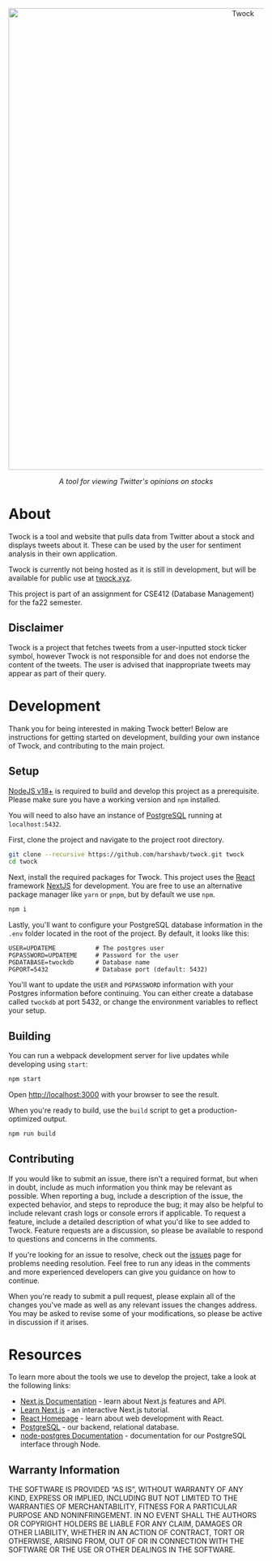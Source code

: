 <p align="center"><img width="911" alt="Twock" src="https://user-images.githubusercontent.com/16968917/205165074-93f58a12-3965-4cc4-b071-b6ac02be6a83.png" /></p>

<p align="center"><i>A tool for viewing Twitter's opinions on stocks</i></p>

# About

Twock is a tool and website that pulls data from Twitter about a stock and displays tweets about it. These can be used by the user for sentiment analysis in their own application.

Twock is currently not being hosted as it is still in development, but will be available for public use at [twock.xyz](https://twock.xyz/).

This project is part of an assignment for CSE412 (Database Management) for the fa22 semester.

## Disclaimer

Twock is a project that fetches tweets from a user-inputted stock ticker symbol, however Twock is not responsible for and does not endorse the content of the tweets. The user is advised that inappropriate tweets may appear as part of their query.

# Development

Thank you for being interested in making Twock better! Below are instructions for getting started on development, building your own instance of Twock, and contributing to the main project.

## Setup

[NodeJS v18+](https://nodejs.org/download/release/latest-v18.x/) is required to build and develop this project as a prerequisite. Please make sure you have a working version and `npm` installed.

You will need to also have an instance of [PostgreSQL](https://www.postgresql.org/) running at `localhost:5432`.

First, clone the project and navigate to the project root directory.
```sh
git clone --recursive https://github.com/harshavb/twock.git twock
cd twock
```

Next, install the required packages for Twock. This project uses the [React](https://reactjs.org/) framework [NextJS](https://nextjs.org/) for development. You are free to use an alternative package manager like `yarn` or `pnpm`, but by default we use `npm`.
```sh
npm i
```

Lastly, you'll want to configure your PostgreSQL database information in the `.env` folder located in the root of the project. By default, it looks like this:
```
USER=UPDATEME           # The postgres user
PGPASSWORD=UPDATEME     # Password for the user
PGDATABASE=twockdb      # Database name
PGPORT=5432             # Database port (default: 5432)
```

You'll want to update the `USER` and `PGPASSWORD` information with your Postgres information before continuing. You can either create a database called `twockdb` at port 5432, or change the environment variables to reflect your setup.

## Building

You can run a webpack development server for live updates while developing using `start`:
```sh
npm start
```

Open [http://localhost:3000](http://localhost:3000) with your browser to see the result.

When you're ready to build, use the `build` script to get a production-optimized output.
```sh
npm run build
```

## Contributing

If you would like to submit an issue, there isn't a required format, but when in doubt, include as much information you think may be relevant as possible. When reporting a bug, include a description of the issue, the expected behavior, and steps to reproduce the bug; it may also be helpful to include relevant crash logs or console errors if applicable. To request a feature, include a detailed description of what you'd like to see added to Twock. Feature requests are a discussion, so please be available to respond to questions and concerns in the comments.

If you're looking for an issue to resolve, check out the [issues](https://github.com/harshavb/twock/issues) page for problems needing resolution. Feel free to run any ideas in the comments and more experienced developers can give you guidance on how to continue.

When you're ready to submit a pull request, please explain all of the changes you've made as well as any relevant issues the changes address. You may be asked to revise some of your modifications, so please be active in discussion if it arises.

# Resources

To learn more about the tools we use to develop the project, take a look at the following links:

- [Next.js Documentation](https://nextjs.org/docs) - learn about Next.js features and API.
- [Learn Next.js](https://nextjs.org/learn) - an interactive Next.js tutorial.
- [React Homepage](https://reactjs.org) - learn about web development with React.
- [PostgreSQL](https://postgresql.org) - our backend, relational database.
- [node-postgres Documentation](https://node-postgres.com/) - documentation for our PostgreSQL interface through Node.

## Warranty Information

THE SOFTWARE IS PROVIDED “AS IS”, WITHOUT WARRANTY OF ANY KIND, EXPRESS OR IMPLIED, INCLUDING BUT NOT LIMITED TO THE WARRANTIES OF MERCHANTABILITY, FITNESS FOR A PARTICULAR PURPOSE AND NONINFRINGEMENT. IN NO EVENT SHALL THE AUTHORS OR COPYRIGHT HOLDERS BE LIABLE FOR ANY CLAIM, DAMAGES OR OTHER LIABILITY, WHETHER IN AN ACTION OF CONTRACT, TORT OR OTHERWISE, ARISING FROM, OUT OF OR IN CONNECTION WITH THE SOFTWARE OR THE USE OR OTHER DEALINGS IN THE SOFTWARE.

